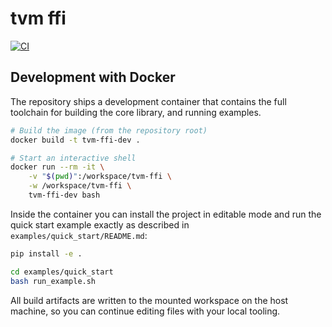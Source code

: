 <!--- Licensed to the Apache Software Foundation (ASF) under one -->
<!--- or more contributor license agreements.  See the NOTICE file -->
<!--- distributed with this work for additional information -->
<!--- regarding copyright ownership.  The ASF licenses this file -->
<!--- to you under the Apache License, Version 2.0 (the -->
<!--- "License"); you may not use this file except in compliance -->
<!--- with the License.  You may obtain a copy of the License at -->

<!---   http://www.apache.org/licenses/LICENSE-2.0 -->

<!--- Unless required by applicable law or agreed to in writing, -->
<!--- software distributed under the License is distributed on an -->
<!--- "AS IS" BASIS, WITHOUT WARRANTIES OR CONDITIONS OF ANY -->
<!--- KIND, either express or implied.  See the License for the -->
<!--- specific language governing permissions and limitations -->
<!--- under the License. -->

# tvm ffi

[![CI](https://github.com/apache/tvm-ffi/actions/workflows/ci_test.yml/badge.svg)](https://github.com/apache/tvm-ffi/actions/workflows/ci_test.yml)

## Development with Docker

The repository ships a development container that contains the full toolchain for
building the core library, and running examples.

```bash
# Build the image (from the repository root)
docker build -t tvm-ffi-dev .

# Start an interactive shell
docker run --rm -it \
    -v "$(pwd)":/workspace/tvm-ffi \
    -w /workspace/tvm-ffi \
    tvm-ffi-dev bash
```

Inside the container you can install the project in editable mode and run the quick
start example exactly as described in `examples/quick_start/README.md`:

```bash
pip install -e .

cd examples/quick_start
bash run_example.sh
```

All build artifacts are written to the mounted workspace on the host machine, so you
can continue editing files with your local tooling.
